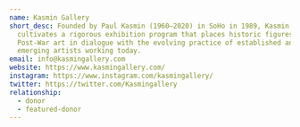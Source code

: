```yaml
---
name: Kasmin Gallery
short_desc: Founded by Paul Kasmin (1960–2020) in SoHo in 1989, Kasmin
  cultivates a rigorous exhibition program that places historic figures of
  Post-War art in dialogue with the evolving practice of established and
  emerging artists working today.
email: info@kasmingallery.com
website: https://www.kasmingallery.com/
instagram: https://www.instagram.com/kasmingallery/
twitter: https://twitter.com/Kasmingallery
relationship:
  - donor
  - featured-donor
---
```

